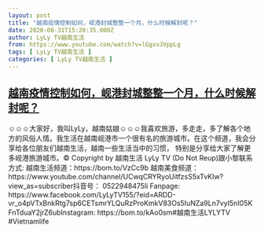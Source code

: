 ```yaml
---
layout: post
title: "越南疫情控制如何，岘港封城整整一个月，什么时候解封呢？"
date: 2020-08-31T15:20:35.000Z
author: LyLy TV越南生活
from: https://www.youtube.com/watch?v=lGgxvJVppLg
tags: [ LyLy TV越南生活 ]
categories: [ LyLy TV越南生活 ]
---
```

<!--1598887235000-->
[越南疫情控制如何，岘港封城整整一个月，什么时候解封呢？](https://www.youtube.com/watch?v=lGgxvJVppLg)
------

<div>
☺☺☺大家好，我叫LyLy，越南姑娘☺☺☺我喜欢旅游，多走走，多了解各个地方的风俗人情。我生活在越南岘港市一个很有名的旅游城市。在这个频道，我会分享给各位朋友们越南生活，越南一些生活当中的习惯， 特别是分享给大家了解更多岘港旅游城市。© Copyright by 越南生活 LyLy TV (Do Not Reup)跟小黎联系方式: 越南生活频道：https://bom.to/VzCc9b 越南美食频道：https://www.youtube.com/channel/UCwqCRYRyoUitfzsS5xTvKIw?view_as=subscriber抖音号： 0522948475li Fanpage: https://www.facebook.com/LyLyTV155/?eid=ARDD-vr_o4pVTxBnkRtg7sp6CETsmrYLQuRzProKmkV83Os5IuNZa9Ln7vyI5nI05KFnTduaY2jrZ6ubInstagram: https://bom.to/kAo0sm#越南生活LYLYTV #Vietnamlife
</div>
